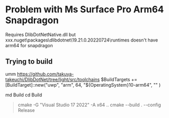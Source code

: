 
# Problem with Ms Surface Pro Arm64 Snapdragon 

Requires DlibDotNetNative.dll but  xxx\.nuget\packages\dlibdotnet\19.21.0.20220724\runtimes doesn't have arm64 for snapdragon

## Trying to build


umm https://github.com/takuya-takeuchi/DlibDotNet/tree/light/src/toolchains 
$BuildTargets += [BuildTarget]::new("uwp", "arm", 64, "${OperatingSystem}10-arm64", "" )

md Build
cd Build

> cmake -G "Visual Studio 17 2022" -A x64 ..
> cmake --build . --config Release
